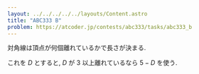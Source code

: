 ```yaml
---
layout: ../../../../../layouts/Content.astro
title: "ABC333 B"
problem: https://atcoder.jp/contests/abc333/tasks/abc333_b
---
```

対角線は頂点が何個離れているかで長さが決まる.

これを $D$ とすると, $D$ が $3$ 以上離れているなら $5-D$ を使う.
